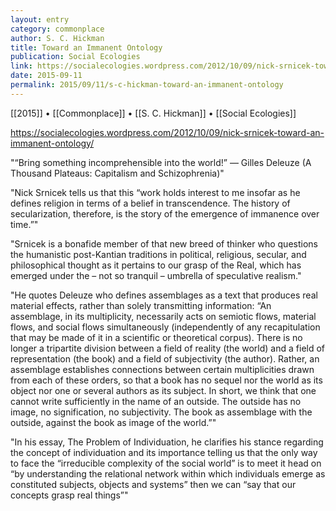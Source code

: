 ```yaml
---
layout: entry
category: commonplace
author: S. C. Hickman
title: Toward an Immanent Ontology
publication: Social Ecologies
link: https://socialecologies.wordpress.com/2012/10/09/nick-srnicek-toward-an-immanent-ontology/
date: 2015-09-11
permalink: 2015/09/11/s-c-hickman-toward-an-immanent-ontology
---
```


[[2015]] • [[Commonplace]] • [[S. C. Hickman]] • [[Social Ecologies]]

https://socialecologies.wordpress.com/2012/10/09/nick-srnicek-toward-an-immanent-ontology/

"“Bring something incomprehensible into the world!” — Gilles Deleuze (A Thousand Plateaus: Capitalism and Schizophrenia)"

"Nick Srnicek tells us that this “work holds interest to me insofar as he defines religion in terms of a belief in transcendence. The history of secularization, therefore, is the story of the emergence of immanence over time.”"

"Srnicek is a bonafide member of that new breed of thinker who questions the humanistic post-Kantian traditions in political, religious, secular, and philosophical thought as it pertains to our grasp of the Real, which has emerged under the – not so tranquil – umbrella of speculative realism."

"He quotes Deleuze who defines assemblages as a text that produces real material effects, rather than solely transmitting information: “An assemblage, in its multiplicity, necessarily acts on semiotic flows, material flows, and social flows simultaneously (independently of any recapitulation that may be made of it in a scientific or theoretical corpus). There is no longer a tripartite division between a field of reality (the world) and a field of representation (the book) and a field of subjectivity (the author). Rather, an assemblage establishes connections between certain multiplicities drawn from each of these orders, so that a book has no sequel nor the world as its object nor one or several authors as its subject. In short, we think that one cannot write sufficiently in the name of an outside. The outside has no image, no signification, no subjectivity. The book as assemblage with the outside, against the book as image of the world.”"

"In his essay, The Problem of Individuation, he clarifies his stance regarding the concept of individuation and its importance telling us that the only way to face the “irreducible complexity of the social world” is to meet it head on “by understanding the relational network within which individuals emerge as constituted subjects, objects and systems” then we can “say that our concepts grasp real things”"
